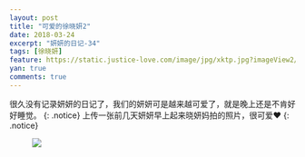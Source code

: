 ```yaml
---
layout: post
title: "可爱的徐晓妍2"
date: 2018-03-24
excerpt: "妍妍的日记-34"
tags: [徐晓妍]
feature: https://static.justice-love.com/image/jpg/xktp.jpg?imageView2/1/w/1200/h/500
yan: true
comments: true
---
```

很久没有记录妍妍的日记了，我们的妍妍可是越来越可爱了，就是晚上还是不肯好好睡觉。
{: .notice}
上传一张前几天妍妍早上起来晓妍妈拍的照片，很可爱❤️
{: .notice}
<figure>
    <img src="{{ site.staticUrl }}/yanyan/image/wakeup.jpg?imageMogr2/auto-orient" />
</figure>

